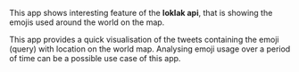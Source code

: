 This app shows interesting feature of the **loklak api**, that is
showing the emojis used around the world on the map.

This app provides a quick visualisation of the tweets containing
the emoji (query) with location on the world map. Analysing
emoji usage over a period of time can be a possible use case of
this app.